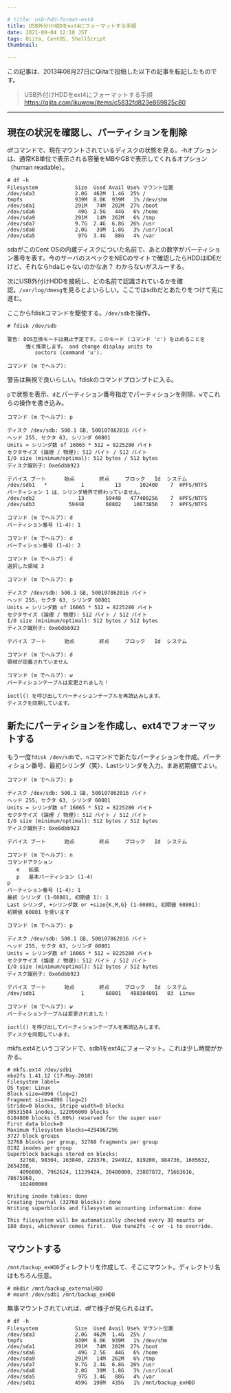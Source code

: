 ```yaml
---

# title: usb-hdd-format-ext4
title: USB外付けHDDをext4にフォーマットする手順
date: 2021-09-04 12:10 JST
tags: Qiita, CentOS, ShellScript
thumbnail:

---
```


この記事は、2013年08月27日にQiitaで投稿した以下の記事を転記したものです。

> USB外付けHDDをext4にフォーマットする手順  
> https://qiita.com/ikuwow/items/c5832fd823e869825c80

---

## 現在の状況を確認し、パーティションを削除

dfコマンドで、現在マウントされているディスクの状態を見る。-hオプションは、通常KB単位で表示される容量をMBやGBで表示してくれるオプション（human readable）。

```bash:
# df -h
Filesystem            Size  Used Avail Use% マウント位置
/dev/sda3             2.0G  462M  1.4G  25% /
tmpfs                 939M  8.0K  939M   1% /dev/shm
/dev/sda1             291M   74M  202M  27% /boot
/dev/sda6              49G  2.5G   44G   6% /home
/dev/sda9             291M   14M  262M   6% /tmp
/dev/sda7             9.7G  2.4G  6.8G  26% /usr
/dev/sda8             2.0G   39M  1.8G   3% /usr/local
/dev/sda5              97G  3.4G   88G   4% /var
```

sdaがこのCent OSの内蔵ディスクについた名前で、あとの数字がパーティション番号を表す。今のサーバのスペックをNECのサイトで確認したらHDDはIDEだけど、それならhdaじゃないのかなあ？
わからないがスルーする。

次にUSB外付けHDDを接続し、どの名前で認識されているかを確認。`/var/log/dmesg`を見るとよいらしい。ここではsdbだとあたりをつけて先に進む。

ここからfdiskコマンドを駆使する。`/dev/sdb`を操作。

```bash:
# fdisk /dev/sdb

警告: DOS互換モードは廃止予定です。このモード (コマンド 'c') を止めることを
      強く推奨します。 and change display units to
         sectors (command 'u').

コマンド (m でヘルプ):
```

警告は無視で良いらしい。fdiskのコマンドプロンプトに入る。

`p`で状態を表示、`d`とパーティション番号指定でパーティションを削除、`w`でこれらの操作を書き込み。

```bash:
コマンド (m でヘルプ): p

ディスク /dev/sdb: 500.1 GB, 500107862016 バイト
ヘッド 255, セクタ 63, シリンダ 60801
Units = シリンダ数 of 16065 * 512 = 8225280 バイト
セクタサイズ (論理 / 物理): 512 バイト / 512 バイト
I/O size (minimum/optimal): 512 bytes / 512 bytes
ディスク識別子: 0xe6dbb923

デバイス ブート      始点        終点     ブロック   Id  システム
/dev/sdb1   *           1          13      102400    7  HPFS/NTFS
パーティション 1 は、シリンダ境界で終わっていません。
/dev/sdb2              13       59448   477408256    7  HPFS/NTFS
/dev/sdb3           59448       60802    10873856    7  HPFS/NTFS

コマンド (m でヘルプ): d
パーティション番号 (1-4): 1

コマンド (m でヘルプ): d
パーティション番号 (1-4): 2

コマンド (m でヘルプ): d
選択した領域 3

コマンド (m でヘルプ): p

ディスク /dev/sdb: 500.1 GB, 500107862016 バイト
ヘッド 255, セクタ 63, シリンダ 60801
Units = シリンダ数 of 16065 * 512 = 8225280 バイト
セクタサイズ (論理 / 物理): 512 バイト / 512 バイト
I/O size (minimum/optimal): 512 bytes / 512 bytes
ディスク識別子: 0xe6dbb923

デバイス ブート      始点        終点     ブロック   Id  システム

コマンド (m でヘルプ): d
領域が定義されていません

コマンド (m でヘルプ): w
パーティションテーブルは変更されました！

ioctl() を呼び出してパーティションテーブルを再読込みします。
ディスクを同期しています。
```

## 新たにパーティションを作成し、ext4でフォーマットする

もう一度`fdisk /dev/sdb`で、`n`コマンドで新たなパーティションを作成。パーティション番号、最初シリンダ（笑）、Lastシリンダを入力。まあ初期値でよい。

```bash:
コマンド (m でヘルプ): p

ディスク /dev/sdb: 500.1 GB, 500107862016 バイト
ヘッド 255, セクタ 63, シリンダ 60801
Units = シリンダ数 of 16065 * 512 = 8225280 バイト
セクタサイズ (論理 / 物理): 512 バイト / 512 バイト
I/O size (minimum/optimal): 512 bytes / 512 bytes
ディスク識別子: 0xe6dbb923

デバイス ブート      始点        終点     ブロック   Id  システム

コマンド (m でヘルプ): n
コマンドアクション
   e   拡張
   p   基本パーティション (1-4)
p
パーティション番号 (1-4): 1
最初 シリンダ (1-60801, 初期値 1): 1
Last シリンダ, +シリンダ数 or +size{K,M,G} (1-60801, 初期値 60801):
初期値 60801 を使います

コマンド (m でヘルプ): p

ディスク /dev/sdb: 500.1 GB, 500107862016 バイト
ヘッド 255, セクタ 63, シリンダ 60801
Units = シリンダ数 of 16065 * 512 = 8225280 バイト
セクタサイズ (論理 / 物理): 512 バイト / 512 バイト
I/O size (minimum/optimal): 512 bytes / 512 bytes
ディスク識別子: 0xe6dbb923

デバイス ブート      始点        終点     ブロック   Id  システム
/dev/sdb1               1       60801   488384001   83  Linux

コマンド (m でヘルプ): w
パーティションテーブルは変更されました！

ioctl() を呼び出してパーティションテーブルを再読込みします。
ディスクを同期しています。
```

mkfs.ext4というコマンドで、sdb1をext4にフォーマット。これは少し時間がかかる。

```bash:
# mkfs.ext4 /dev/sdb1
mke2fs 1.41.12 (17-May-2010)
Filesystem label=
OS type: Linux
Block size=4096 (log=2)
Fragment size=4096 (log=2)
Stride=0 blocks, Stripe width=0 blocks
30531584 inodes, 122096000 blocks
6104800 blocks (5.00%) reserved for the super user
First data block=0
Maximum filesystem blocks=4294967296
3727 block groups
32768 blocks per group, 32768 fragments per group
8192 inodes per group
Superblock backups stored on blocks:
	32768, 98304, 163840, 229376, 294912, 819200, 884736, 1605632, 2654208,
	4096000, 7962624, 11239424, 20480000, 23887872, 71663616, 78675968,
	102400000

Writing inode tables: done
Creating journal (32768 blocks): done
Writing superblocks and filesystem accounting information: done

This filesystem will be automatically checked every 30 mounts or
180 days, whichever comes first.  Use tune2fs -c or -i to override.
```

## マウントする
`/mnt/backup_exHDD`ディレクトリを作成して、そこにマウント。ディレクトリ名はもちろん任意。

```bash:
# mkdir /mnt/backup_externalHDD
# mount /dev/sdb1 /mnt/backup_exHDD
```

無事マウントされていれば、dfで様子が見られるはず。

```bash:
# df -h
Filesystem            Size  Used Avail Use% マウント位置
/dev/sda3             2.0G  462M  1.4G  25% /
tmpfs                 939M  8.0K  939M   1% /dev/shm
/dev/sda1             291M   74M  202M  27% /boot
/dev/sda6              49G  2.5G   44G   6% /home
/dev/sda9             291M   14M  262M   6% /tmp
/dev/sda7             9.7G  2.4G  6.8G  26% /usr
/dev/sda8             2.0G   39M  1.8G   3% /usr/local
/dev/sda5              97G  3.4G   88G   4% /var
/dev/sdb1             459G  198M  435G   1% /mnt/backup_exHDD
```

